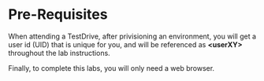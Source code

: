 # Pre-Requisites

When attending a TestDrive, after privisioning an environment, you will get a user id \(UID\) that is unique for you, and will be referenced as **&lt;userXY&gt;** throughout the lab instructions.

Finally, to complete this labs, you will only need a web browser.

